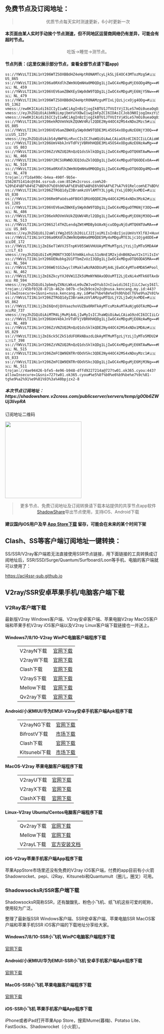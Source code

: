 
<h2>免费节点及订阅地址：</h2>
<blockquote>
<p style="text-align: center;">优质节点每天实时测速更新，6小时更新一次</p>
</blockquote>
<h4>本页面由某人实时手动挨个节点测速，但不同地区运营商网络仍有差异，可能会有超时节点。</h4>
<blockquote>
<p style="text-align: center;">吃饭->睡觉->测节点。</p>
</blockquote>
<h4>节点列表：(这里仅展示部分节点，查看全部节点请下载app)</h4>

```ss://YWVzLTI1Ni1jZmI6VVRKQTU3eXBrMlhLUXBubUAxODUuMTI2LjExNi4xMTk6OTAzMw==#🇷🇴 RO_597
ss://YWVzLTI1Ni1nY206WTZSOXBBdHZ4eHptR0NAMTcyLjk5LjE4OC43MTozMzg5#🇺🇸US_865
ss://YWVzLTI1Ni1nY206a0RXdlhZWm9UQmNHa0M0QDg1LjIwOC4xMDguMjE6ODg4Mg==#Pool_🇳🇱 NL_459
ss://YWVzLTI1Ni1nY206VEV6amZBWXEySWp0dW9TQDg1LjIwOC4xMDguMjE6NjY5Nw==#Pool_🇳🇱 NL_479
ss://YWVzLTI1Ni1nY206WTZSOXBBdHZ4eHptR0NAMzguMTIxLjQzLjcxOjg4ODg=#🇺🇸US_1362
vmess://ew0KICAidiI6ICIyIiwNCiAgInBzIjogIkBTU1JTVUItVjI3LeS7mOi0ueaOqOiNkDp2MmNyb3NzLmNvbSIsDQogICJhZGQiOiAiMTA5LjE2Ni4zOS4yMTYiLA0KICAicG9ydCI6ICIzOTIxNiIsDQogICJpZCI6ICI1MDIyYjQ3NC02YmE3LTRmNjYtYjdhMS0wNGNjNDgxNGQyZWQiLA0KICAiYWlkIjogIjAiLA0KICAic2N5IjogImF1dG8iLA0KICAibmV0IjogIndzIiwNCiAgInR5cGUiOiAibm9uZSIsDQogICJob3N0IjogIjEwOS4xNjYuMzkuMjE2IiwNCiAgInBhdGgiOiAiL3Rpa3RvayIsDQogICJ0bHMiOiAiIiwNCiAgInNuaSI6ICIiLA0KICAiYWxwbiI6ICIiDQp9
vmess://eyJhZGQiOiAibHNiLmpjbmYuYXBwIiwgImFpZCI6IDAsICJob3N0IjogImxzYi5qY25mLmFwcCIsICJpZCI6ICJjNzUzZThhOC1lMTgwLTRlNzYtYTQ4Ni1jOTE3MjczZDcxOGIiLCAibmV0IjogIndzIiwgInBhdGgiOiAiL3pjamQiLCAicG9ydCI6IDQ0MywgInBzIjogInYyY3Jvc3MuY29tIC0gXHU1MzYyXHU2OGVlXHU1ODIxICA4NyIsICJ0bHMiOiAidGxzIiwgInR5cGUiOiAiYXV0byIsICJzZWN1cml0eSI6ICJhdXRvIiwgInNraXAtY2VydC12ZXJpZnkiOiB0cnVlLCAic25pIjogIiJ9
vmess://ew0KICAidiI6ICIyIiwNCiAgInBzIjogIkBTU1JTVUItVjA5LeS7mOi0ueaOqOiNkDp2MmNyb3NzLmNvbSIsDQogICJhZGQiOiAiMTI5LjE1OS40MS4yMzMiLA0KICAicG9ydCI6ICIzMjU4NiIsDQogICJpZCI6ICIzNDFhOTE4Mi1jNDIzLTQ5OWMtYzQ2ZS1kMTc4MzhiMjkwMzciLA0KICAiYWlkIjogIjAiLA0KICAic2N5IjogImF1dG8iLA0KICAibmV0IjogInRjcCIsDQogICJ0eXBlIjogIm5vbmUiLA0KICAiaG9zdCI6ICIxMjkuMTU5LjQxLjIzMyIsDQogICJwYXRoIjogIi8iLA0KICAidGxzIjogIiIsDQogICJzbmkiOiAiIiwNCiAgImFscG4iOiAiIg0KfQ==
ss://YWVzLTI1Ni1nY206ekROVmVkUkZQUWV4Rzl2QDE2Ny44OC42MS4xNDo2Mzc5#🇺🇸 US_805
ss://YWVzLTI1Ni1nY206VEV6amZBWXEySWp0dW9TQDE3Mi45OS4xODguNzE6NjY3OQ==#🇺🇸US_1257
vmess://eyJhZGQiOiAibS4yNWF6LnRvcCIsICJhaWQiOiAwLCAiaG9zdCI6ICIiLCAiaWQiOiAiYWMyZDQ4NzYtMDdlMy00ZTlkLWVlM2YtZmE1OTNkOTFmNTA1IiwgIm5ldCI6ICJ0Y3AiLCAicGF0aCI6ICIiLCAicG9ydCI6IDE5OTUxLCAicHMiOiAidjJjcm9zcy5jb20gLSBcdTdmOGVcdTU2ZmRcdTUyYTBcdTUyMjlcdTc5OGZcdTVjM2NcdTRlOWFcdTVkZGVcdTZkMWJcdTY3NDlcdTc3ZjZNVUxUQUNPTVx1NjU3MFx1NjM2ZVx1NGUyZFx1NWZjMyAxMCIsICJ0bHMiOiAiIiwgInR5cGUiOiAiYXV0byIsICJzZWN1cml0eSI6ICJhdXRvIiwgInNraXAtY2VydC12ZXJpZnkiOiB0cnVlLCAic25pIjogIiJ9
ss://YWVzLTI1Ni1nY206UmV4bkJnVTdFVjVBRHhHQDE3Mi45OS4xODguNzE6NzAwMg==#🇺🇸 US_803
ss://YWVzLTI1Ni1nY206ZzVNZUQ2RnQzQ1dsSklkQDg1LjIwOC4xMDguOTQ6NTAwMw==#Pool_🇳🇱 NL_466
ss://YWVzLTI1Ni1nY206Y2RCSURWNDJEQ3duZklOQDg1LjIwOC4xMDguOTQ6ODExOA==#Pool_🇳🇱 NL_510
ss://YWVzLTI1Ni1nY206a0RXdlhZWm9UQmNHa0M0QDg1LjIwOC4xMDguOTQ6ODg4MQ==#Pool_🇳🇱 NL_478
trojan://f1da490c-b4ea-490f-9b5e-15620751414c@t04.ssrsub.com:852#v2cross.com%20-%20%E4%BF%84%E7%BD%97%E6%96%AF%E8%8E%AB%E6%96%AF%E7%A7%91Relcom%E7%BD%91%E7%BB%9C%2067
ss://YWVzLTI1Ni1nY206ZTRGQ1dyZ3BramkzUVlAMTY3Ljg4LjYxLjE0OjkxMDI=#🇺🇸 US_830
ss://YWVzLTI1Ni1nY206Rm9PaUdsa0FBOXlQRUdQQDE2Ny44OC42MS4xNDo3MzA2#🇺🇸US_1285
ss://YWVzLTI1Ni1nY206VEV6amZBWXEySWp0dW9TQDg1LjIwOC4xMDguOTM6NjY3OQ==#Pool_🇳🇱 NL_486
ss://YWVzLTI1Ni1nY206ekROVmVkUkZQUWV4Rzl2QDg1LjIwOC4xMDguMjE6NjM3OQ==#Pool_🇳🇱 NL_513
ss://YWVzLTI1Ni1nY206S2l4THZLendqZWtHMDBybUAxNjcuODguNjEuMTQ6NTUwMA==#🇺🇸 US_845
vmess://eyJhZGQiOiJ2aWliYWg2dS5jb20iLCJ2IjoiMiIsInBzIjoiUmVsYXlf8J+HuvCfh7hVUy3wn4e68J+HuFVTXzEzODkiLCJwb3J0Ijo0NDMsImlkIjoiYWJhNTBkZDQtNTQ4NC0zYjA1LWIxNGEtNDY2MWNhZjg2MmQ1IiwiYWlkIjoiNCIsIm5ldCI6IndzIiwidHlwZSI6IiIsImhvc3QiOiJ2aWliYWg2dS5jb20iLCJwYXRoIjoiL3dzIiwidGxzIjoidGxzIn0=
ss://YWVzLTI1Ni1nY206a0RXdlhZWm9UQmNHa0M0QDE5My4xMDguMTE3Ljc1Ojg4ODE=#🇩🇪DE_172
ss://YWVzLTI1Ni1jZmI6eTlWVVJ5TnpKV05SWUVHUUAyMTMuMTgzLjYzLjIyMTo5MDA4#🇱🇹LT_63
vmess://eyJhZGQiOiIxMjM0NTY3ODlhYmNkLnhuLS1oNnE1M2xjdnB6N2wuY2x1YiIsInYiOiIyIiwicHMiOiJSZWxheV/wn4ev8J+HtUpQLfCfh6/wn4e1SlBfNTMiLCJwb3J0IjoyMDk0NCwiaWQiOiJmZjQ3MTFmZC0zYzczLTRhZmEtYTVmMy0zYjA1NWU3YzZhMzciLCJhaWQiOiIwIiwibmV0Ijoid3MiLCJ0eXBlIjoiIiwiaG9zdCI6InYucXEuY29tIiwicGF0aCI6Ii9pbWFnZXMiLCJ0bHMiOiIifQ==
ss://YWVzLTI1Ni1nY206UENubkg2U1FTbmZvUzI3QDg1LjIwOC4xMDguOTQ6ODA5MA==#Pool_🇳🇱 NL_504
ss://YWVzLTI1Ni1nY206WEtGS2wyclVMaklwNzRAODUuMjA4LjEwOC4yMTo4MDA5#Pool_🇳🇱 NL_462
ss://YWVzLTI1Ni1jZmI6ZkcyYXJ0VW1IZk5UMmNYN0AxODUuMTI2LjExNi4xMTk6OTAxOA==#🇷🇴 RO_594
vmess://eyJhZGQiOiJpbmdyZXNzLWkxLm9uZWJveDYub3JnIiwidiI6IjIiLCJwcyI6IlJlbGF5X/Cfh6jwn4ezQ04t8J+HqfCfh6pERV8yMSIsInBvcnQiOjM4NzAxLCJpZCI6Ijc5Mzg2Njg1LTE2ZGEtMzI3Yy05ZTE0LWFhNmQ3MDJkODZiYyIsImFpZCI6IjAiLCJuZXQiOiJ3cyIsInR5cGUiOiIiLCJob3N0IjoiYXdlaWtlamktWW91VHViZSIsInBhdGgiOiIvaGxzL2NjdHY1cGhkLm0zdTgiLCJ0bHMiOiIifQ==
trojan://45bf0328-871b-462e-b07b-c5e2b9ce2e2c@nusa.kencang.my.id:443?allowInsecure=1&sni=nusa.kencang.my.id#%e7%be%8e%e5%9b%bd(TG%e9%a2%91%e9%81%93%3a%40kxswa)
ss://YWVzLTI1Ni1nY206ZTRGQ1dyZ3BramkzUVlAMzguMTQzLjY2LjIwOjkxMDE=#🇺🇸US_862
ss://YWVzLTI1Ni1jZmI6QndjQVVaazhoVUZBa0RHTkAyMTcuMzAuMTAuNjg6OTAzMQ==#🇷🇺RU_737
vmess://eyJhZGQiOiAiMTM4LjMuMjA4LjIwMyIsICJhaWQiOiAwLCAiaG9zdCI6ICIiLCAiaWQiOiAiNDIxMDRiNjAtMTk4OC00MDYzLTk2Y2UtNWM0YjIwYjUzMTMwIiwgIm5ldCI6ICJ0Y3AiLCAicGF0aCI6ICIiLCAicG9ydCI6IDQzMjk4LCAicHMiOiAidjJjcm9zcy5jb20gLSBcdTc0NWVcdTUxNzggIDgzIiwgInRscyI6ICJ0bHMiLCAidHlwZSI6ICJhdXRvIiwgInNlY3VyaXR5IjogImF1dG8iLCAic2tpcC1jZXJ0LXZlcmlmeSI6IHRydWUsICJzbmkiOiAiIn0=
ss://YWVzLTI1Ni1nY206UmV4bkJnVTdFVjVBRHhHQDg1LjIwOC4xMDguMjE6NzAwMg==#Pool_🇳🇱 NL_489
ss://YWVzLTI1Ni1nY206ZzVNZUQ2RnQzQ1dsSklkQDE2Ny44OC42MS4xNDo1MDAz#🇺🇸 US_829
ss://YWVzLTI1Ni1jZmI6ck5CZk51dUFORkNBazdLQkAyMTMuMTgzLjYzLjIyMTo5MDU2#🇱🇹LT_398
ss://YWVzLTI1Ni1nY206ZzVNZUQ2RnQzQ1dsSklkQDg1LjIwOC4xMDguMjE6NTAwMw==#Pool_🇳🇱 NL_515
ss://YWVzLTI1Ni1nY206ZmFCQW9ENTRrODdVSkc3QDE2Ny44OC42MS4xNDoyMzc1#🇺🇸 US_833
ss://YWVzLTI1Ni1nY206ZmFCQW9ENTRrODdVSkc3QDg1LjIwOC4xMDguMjE6MjM3Ng==#Pool_🇳🇱 NL_511
trojan://4ae94426-bfe5-4e96-b948-dffd9227214a@727tw01.ok365.cyou:443?allowInsecure=1&sni=727tw01.ok365.cyou#%e5%8f%b0%e6%b9%be%e7%9c%81-tg%e9%a2%91%e9%81%93%3a%40bpjzx2-8
```
<h5>本次节点订阅地址：https://shadowshare.v2cross.com/publicserver/servers/temp/g0Ob6ZWUj3livpRA</h5>
<p>订阅地址二维码</p>
<img src='http://shadowshare.v2cross.com/qrcode.png' width=250 height=250>
<blockquote style='text-align: center;'>更多节点、免费订阅地址及订阅转换请下载本站提供的共享节点app软件<a href='https://shadowshare.v2cross.com'>ShadowShare</a>导出节点使用，支持iOS、Android下载</blockquote>
<h4>建议国内iOS用户及早 <a href='https://apps.apple.com/cn/app/shadowshare/id1612647259'>App Store下载</a> 留存，可能会在未来的某个时间下架</h4>

<div class="nv-content-wrap entry-content">
<h2>Clash、SS等客户端订阅地址一键转换：</h2>
<p>SS/SSR/V2ray客户端若无法直接使用SSR节点链接，用下面链接的工具转换成订阅地址后，SSR/SSD/Surge/Quantum/Surfboard/Loon等手机、电脑的客户端就可以使用了：</p>
<p><a href="https://acl4ssr-sub.github.io" target="_blank" rel="noreferrer noopener nofollow">https://acl4ssr-sub.github.io</a></p>
<h2>V2ray/SSR安卓苹果手机/电脑客户端下载</h2>
<h3>V2Ray客户端下载</h3>
<p>最新版V2ray Windows客户端、V2ray安卓客户端、苹果电脑V2ray MacOS客户端和苹果手机V2ray iOS客户端以及V2ray Linux客户端下载链接也一并送上。</p>
<h4>Windows7/8/10-<strong>V2ray WinPC电脑客户端</strong>程序下载</h4>
<figure class="wp-block-table alignwide is-style-stripes"><table><tbody><tr><td>V2rayN下载</td><td><a href="https://github.com/2dust/v2rayN/releases" target="_blank" rel="noreferrer noopener">官网下载</a></td></tr><tr><td>V2rayW下载</td><td><a href="https://github.com/Cenmrev/V2RayW/releases" target="_blank" rel="noreferrer noopener">官网下载</a></td></tr><tr><td>Clash下载</td><td><a href="https://github.com/Fndroid/clash_for_windows_pkg/releases" target="_blank" rel="noreferrer noopener">官网下载</a></td></tr><tr><td>V2rayS下载</td><td><a href="https://github.com/Shinlor/V2RayS/releases" target="_blank" rel="noreferrer noopener">官网下载</a></td></tr><tr><td>Mellow下载</td><td><a href="https://github.com/mellow-io/mellow/releases" target="_blank" rel="noreferrer noopener">官网下载</a></td></tr><tr><td>Qv2ray下载</td><td><a href="https://github.com/Qv2ray/Qv2ray" target="_blank" rel="noreferrer noopener">官网下载</a></td></tr></tbody></table></figure>
<h4><strong>Android/小米MIUI/华为EMUI-V2ray安卓手机客户端</strong>Apk程序下载</h4>
<figure class="wp-block-table alignwide is-style-stripes"><table><tbody><tr><td>V2rayNG下载</td><td><a href="https://github.com/2dust/v2rayNG/releases" target="_blank" rel="noreferrer noopener">官网下载</a></td></tr><tr><td>BifrostV下载</td><td><a rel="noreferrer noopener" href="https://www.appsapk.com/downloading/latest/com.github.dawndiy.bifrostv-0.6.8.apk" target="_blank">市场下载</a></td></tr><tr><td>Clash下载</td><td><a href="https://github.com/Kr328/ClashForAndroid/releases" target="_blank" rel="noreferrer noopener">官网下载</a></td></tr><tr><td>Kitsunebi下载</td><td><a rel="noreferrer noopener" href="https://apkpure.com/kitsunebi/fun.kitsunebi.kitsunebi4android" target="_blank">市场下载</a></td></tr></tbody></table></figure>
<h4><strong>MacOS-V2ray <strong>苹果电脑</strong>客户端</strong>程序下载</h4>
<figure class="wp-block-table alignwide is-style-stripes"><table><tbody><tr><td>V2rayU下载</td><td><a href="https://github.com/yanue/V2rayU/releases" target="_blank" rel="noreferrer noopener">官网下载</a></td></tr><tr><td>V2rayX下载</td><td><a href="https://github.com/Cenmrev/V2RayX/releases" target="_blank" rel="noreferrer noopener">官网下载</a></td></tr><tr><td>ClashX下载</td><td><a href="https://github.com/yichengchen/clashX/releases" target="_blank" rel="noreferrer noopener">官网下载</a></td></tr></tbody></table></figure>
<h4><strong>Linux</strong>–<strong>V2ray Ubuntu/Centos电脑客户端</strong>程序下载</h4>
<figure class="wp-block-table alignwide is-style-stripes"><table><tbody><tr><td>Qv2ray下载</td><td><a href="https://github.com/Qv2ray/Qv2ray" target="_blank" rel="noreferrer noopener">官网下载</a></td></tr><tr><td>Mellow下载</td><td><a href="https://github.com/mellow-io/mellow/releases" target="_blank" rel="noreferrer noopener">官网下载</a></td></tr><tr><td>V2rayL下载</td><td><a rel="noreferrer noopener" href="https://github.com/jiangxufeng/v2rayL" target="_blank">官方安装文档</a></td></tr></tbody></table></figure>
<h4>iOS-<strong>V2ray苹果<strong>手机客户端</strong>App程序</strong>下载</h4>
<p>苹果AppStore市场里还没有免费的V2ray iOS客户端，付费的app目前有小火箭Shadowrocket、pepi、i2Ray、Kitsunebi和Quantumult（圈儿，圈叉）可用。</p>
<h3>ShadowsocksR/SSR客户端下载</h3>
<p>ShadowsocksR简称SSR，还有酸酸乳、粉色小飞机、纸飞机这些可爱的昵称，使用较为广泛。</p>
<p>整理了最新版SSR Windows客户端、SSR安卓客户端、苹果电脑SSR MacOS客户端和苹果手机SSR iOS客户端的下载地址分享给大家。</p>
<h4><strong>Windows7/8/10-<strong>SSR小飞机 WinPC电脑客户端</strong>程序下载</strong></h4>
<p><a rel="noreferrer noopener" href="https://github.com/shadowsocksrr/shadowsocksr-csharp/releases" target="_blank">官网下载</a></p>
<h4><strong><strong>Android/小米MIUI/华为EMUI-SSR小飞机 安卓手机客户端</strong>Apk程序下载</strong></h4>
<p><a rel="noreferrer noopener" href="https://github.com/shadowsocksrr/shadowsocksr-android/releases" target="_blank">官网下载</a></p>
<h4><strong><strong>MacOS-SSR小飞机 苹果电脑客户端</strong>程序下载</strong></h4>
<p><a href="https://github.com/qinyuhang/ShadowsocksX-NG-R/releases" target="_blank" rel="noreferrer noopener">官网下载</a></p>
<h4><strong>iOS-<strong>SSR小飞机 苹果手机客户端App程序</strong></strong>下载</h4>
<p>iPhone或者iPad打开苹果App Store，搜索Mume(暮梅)、Potatso Lite、FastSocks、Shadowrocket（小火箭）。</p>

